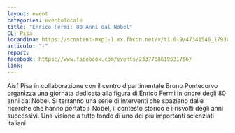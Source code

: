 ```yaml
---
layout: event
categories: eventolocale
title: "Enrico Fermi: 80 Anni dal Nobel"
CL: Pisa
locandina: https://scontent-mxp1-1.xx.fbcdn.net/v/t1.0-9/47341546_1793686180754672_7575783751309852672_n.jpg?_nc_cat=111&_nc_ht=scontent-mxp1-1.xx&oh=099e6a654e724ca916d1790980de3473&oe=5CA883C1
articolo: "-"
report:
facebook: https://www.facebook.com/events/2337768619631766/
link: 
---
```


Aisf Pisa in collaborazione con il centro dipartimentale Bruno Pontecorvo organizza una giornata dedicata alla figura di Enrico Fermi 
in onore degli 80 anni dal Nobel. Si terranno una serie di interventi che spaziano dalle ricerche che hanno portato il Nobel,
il contesto storico e i risvolti degli anni successivi. Una visione a tutto tondo di uno dei più importanti scienziati italiani.

